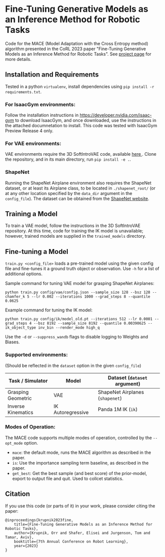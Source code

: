 # Fine-Tuning Generative Models as an Inference Method for Robotic Tasks
Code for the MACE (Model Adaptation with the Cross Entropy method) algorithm presented in the CoRL 2023 paper "Fine-Tuning Generative Models as an Inference Method for Robotic Tasks". See <a href="https://www.orrkrup.com/mace">project page</a> for more details. 

## Installation and Requirements

Tested in a python `virtualenv`, install dependencies using `pip install -r requirements.txt`. 

### For IsaacGym environments: 

Follow the installation instructions in https://developer.nvidia.com/isaac-gym to download IsaacGym, and once downloaded, use the instructions in the attached documnetation to install. This code was tested with IsaacGym Preview Release 4 only. 

### For VAE environments: 
VAE environments require the 3D SoftIntroVAE code, available <a href="https://github.com/orrkrup/3d-soft-intro-vae-pytorch"> here </a>. Clone the repository, and in its main directory, run `pip install -e .`.  

### ShapeNet 
Running the ShapeNet Airplane environment also requires the ShapeNet dataset, or at least its Airplane class, to be located in `./shapenet_root/` (or at any other location specified by the `data_dir` argument in the `config_file`). The dataset can be obtained from the <a href="https://shapenet.org/">ShapeNet website</a>. 

## Training a Model
To train a VAE model, follow the instructions in the 3D SoftIntroVAE repository. 
At this time, code for training the IK model is unavailable; however, trained models are supplied in the `trained_models` directory. 


## Fine-tuning a Model
`train.py <config_file>` loads a pre-trained model using the given config file and fine-tunes it a ground truth object or observation.
Use `-h` for a list of additional options.

Sample command for tuning VAE model for grasping ShapeNet Airplanes: 
``` 
python train.py config/vae/config.json --sample_size 128 --bsz 128 --chamfer_k 5 --lr 0.002 --iterations 1000 --grad_steps 8 --quantile 0.0625
``` 

Example command for tuning the IK model:
```
python train.py config/ik/model_old.pt --iterations 512 --lr 0.0001 --grad_steps 4 --bsz 8192 --sample_size 8192 --quantile 0.00390625 --ik_object_type inv_bin --render_mode high_q
```

Use the `-d` or `--suppress_wandb` flags to disable logging to Weights and Biases. 

### Supported environments:
(Should be reflected in the `dataset` option in the given `config_file`)

| Task / Simulator   | Model              | Dataset (`dataset` argument)                |
| ------------------ | ------------------ | ------------------------------------------- |
| Grasping Geometric | VAE                | ShapeNet Airplanes (`shapenet`)             |
| Inverse Kinematics | IK Autoregressive  | Panda 1M IK (`ik`)                         |


### Modes of Operation:
The MACE code supports multiple modes of operation, controlled by the `--opt_mode` option. 

* `mace`: the default mode, runs the MACE algorithm as described in the paper.
* `is`: Use the importance sampling term baseline, as described in the paper.
* `get_best`: Get the best sample (and best score) of the prior-model, export to output file and quit. Used to collcet statistics. 


## Citation
If you use this code (or parts of it) in your work, please consider citing the paper:

```
@inproceedings{krupnik2023fine,
 	title={Fine-Tuning Generative Models as an Inference Method for Robotic Tasks},
  	author={Krupnik, Orr and Shafer, Elisei and Jurgenson, Tom and Tamar, Aviv},
  	booktitle={7th Annual Conference on Robot Learning},
  	year={2023}
}
```